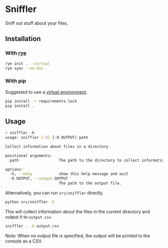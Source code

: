 # Sniffler

Sniff out stuff about your files.

## Installation

### With [rye](https://rye.astral.sh/)

```bash
rye init . --virtual
rye sync --no-dev
```

### With pip

Suggested to use a [virtual environment](https://packaging.python.org/en/latest/guides/installing-using-pip-and-virtual-environments/).

```bash
pip install -r requirements.lock
pip install .
```

## Usage

```bash
> sniffler -h
usage: sniffler [-h] [-O OUTPUT] path

Collect information about files in a directory.

positional arguments:
  path                  The path to the directory to collect information from.

options:
  -h, --help            show this help message and exit
  -O OUTPUT, --output OUTPUT
                        The path to the output file.
```

Alternatively, you can run `src/sniffler` directly.
```bash
python src/sniffler -h
```

This will collect information about the files in the current directory and output it to `output.csv`.
```bash
sniffler . -O output.csv
```

Note: When no output file is specified, the output will be printed to the console as a CSV.